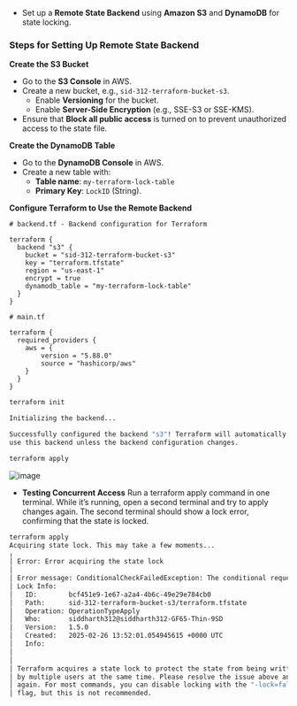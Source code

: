 - Set up a **Remote State Backend** using **Amazon S3** and **DynamoDB** for state locking. 

### Steps for Setting Up Remote State Backend

**Create the S3 Bucket**
- Go to the **S3 Console** in AWS.
- Create a new bucket, e.g., `sid-312-terraform-bucket-s3`.
   - Enable **Versioning** for the bucket.
   - Enable **Server-Side Encryption** (e.g., SSE-S3 or SSE-KMS).
- Ensure that **Block all public access** is turned on to prevent unauthorized access to the state file.

**Create the DynamoDB Table**
- Go to the **DynamoDB Console** in AWS.
- Create a new table with:
   - **Table name**: `my-terraform-lock-table`
   - **Primary Key**: `LockID` (String).

**Configure Terraform to Use the Remote Backend**

```hcl
# backend.tf - Backend configuration for Terraform

terraform {
  backend "s3" {
    bucket = "sid-312-terraform-bucket-s3"
    key = "terraform.tfstate"
    region = "us-east-1"
    encrypt = true
    dynamodb_table = "my-terraform-lock-table"
  }
}
```

```hcl
# main.tf

terraform {
  required_providers {
    aws = {
        version = "5.88.0"
        source = "hashicorp/aws"
    }
  }
}
```

```bash
terraform init

Initializing the backend...

Successfully configured the backend "s3"! Terraform will automatically
use this backend unless the backend configuration changes.
```

```bash
terraform apply
```

![image](https://github.com/user-attachments/assets/9630881d-64a9-4e0f-ad3d-4c09e1eb6ce2)

- **Testing Concurrent Access** Run a terraform apply command in one terminal. While it’s running, open a second terminal and try to apply changes again. The second terminal should show a lock error, confirming that the state is locked.

```bash
terraform apply
Acquiring state lock. This may take a few moments...
╷
│ Error: Error acquiring the state lock
│ 
│ Error message: ConditionalCheckFailedException: The conditional request failed
│ Lock Info:
│   ID:        bcf451e9-1e67-a2a4-4b6c-49e29e784cb0
│   Path:      sid-312-terraform-bucket-s3/terraform.tfstate
│   Operation: OperationTypeApply
│   Who:       siddharth312@siddharth312-GF65-Thin-9SD
│   Version:   1.5.0
│   Created:   2025-02-26 13:52:01.054945615 +0000 UTC
│   Info:      
│ 
│ 
│ Terraform acquires a state lock to protect the state from being written
│ by multiple users at the same time. Please resolve the issue above and try
│ again. For most commands, you can disable locking with the "-lock=false"
│ flag, but this is not recommended.
```


